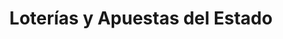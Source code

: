---
title: "Loterías y Apuestas del Estado"
url: /roquetas-de-mar/loterias-y-apuestas-del-estado-avenida-de-roquetas-de-mar/
shop: lotería
---